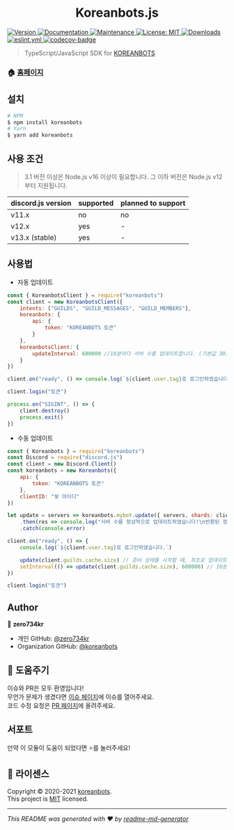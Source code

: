 <h1 align="center">Koreanbots.js</h1>
<p>
  <a href="https://www.npmjs.com/package/koreanbots" target="_blank">
    <img alt="Version" src="https://img.shields.io/npm/v/koreanbots.svg">
  </a>
  <a href="https://github.com/koreanbots/js-sdk#readme" target="_blank">
    <img alt="Documentation" src="https://img.shields.io/badge/documentation-yes-brightgreen.svg" />
  </a>
  <a href="https://github.com/koreanbots/js-sdk/graphs/commit-activity" target="_blank">
    <img alt="Maintenance" src="https://img.shields.io/badge/Maintained%3F-yes-green.svg" />
  </a>
  <a href="https://github.com/koreanbots/js-sdk/blob/master/LICENSE" target="_blank">
    <img alt="License: MIT" src="https://img.shields.io/github/license/koreanbots/js-sdk" />
  </a>
  <a href="https://npmcharts.com/compare/koreanbots?minimal=true" target="_blank">
    <img alt="Downloads" src="https://img.shields.io/npm/dm/koreanbots.svg">
  </a>
  <a href="https://github.com/koreanbots/js-sdk/blob/master/.github/workflows/eslint.yml" target="_blank">
    <img alt="eslint.yml" src="https://github.com/koreanbots/js-sdk/workflows/.github/workflows/eslint.yml/badge.svg">
  </a>
  <a href="https://codecov.io/gh/koreanbots/js-sdk">
    <img alt="codecov-badge" src="https://codecov.io/gh/koreanbots/js-sdk/branch/master/graph/badge.svg?token=X7YON789AE" target="_blank" />
  </a>
</p>

> TypeScript/JavaScript SDK for <a href="https://koreanbots.dev">KOREANBOTS</a>

### 🏠 [홈페이지](https://koreanbots.dev)

## 설치

```sh
# NPM
$ npm install koreanbots
# Yarn
$ yarn add koreanbots
```

## 사용 조건

> 3.1 버전 이상은 Node.js v16 이상이 필요합니다.
> 그 이하 버전은 Node.js v12부터 지원됩니다.

| discord.js version        | supported | planned to support |
|---------------------------|-----------|--------------------|
| v11.x                     |  no       |  no                |
| v12.x                     |  yes      |  -                 |
| v13.x (stable)            |  yes      |  -                 |

## 사용법

- 자동 업데이트

```js
const { KoreanbotsClient } = require("koreanbots")
const client = new KoreanbotsClient({
    intents: ["GUILDS", "GUILD_MESSAGES", "GUILD_MEMBERS"],
    koreanbots: {
        api: {
            token: "KOREANBOTS 토큰"
        }
    },
    koreanbotsClient: {
        updateInterval: 600000 //10분마다 서버 수를 업데이트합니다. (기본값 30분)
    }
})

client.on("ready", () => console.log(`${client.user.tag}로 로그인하였습니다.`))

client.login("토큰")

process.on("SIGINT", () => {
    client.destroy()
    process.exit()
})
```

- 수동 업데이트

```js
const { Koreanbots } = require("koreanbots")
const Discord = require("discord.js")
const client = new Discord.Client()
const koreanbots = new Koreanbots({
    api: {
        token: "KOREANBOTS 토큰"
    },
    clientID: "봇 아이디"
})

let update = servers => koreanbots.mybot.update({ servers, shards: client.shard?.count }) 
    .then(res => console.log("서버 수를 정상적으로 업데이트하였습니다!\n반환된 정보:" + JSON.stringify(res)))
    .catch(console.error)

client.on("ready", () => {
    console.log(`${client.user.tag}로 로그인하였습니다.`)

    update(client.guilds.cache.size) // 준비 상태를 시작할 때, 최초로 업데이트합니다.
    setInterval(() => update(client.guilds.cache.size), 600000) // 10분마다 서버 수를 업데이트합니다.
})

client.login("토큰")
```


## Author

👤 **zero734kr**

* 개인 GitHub: [@zero734kr](https://github.com/zero734kr)
* Organization GitHub: [@koreanbots](https://github.com/koreanbots)


## 🤝 도움주기

이슈와 PR은 모두 환영입니다!<br>
무언가 문제가 생겼다면 [이슈 페이지](https://github.com/koreanbots/js-sdk/issues)에 이슈를 열어주세요.<br>
코드 수정 요청은 [PR 페이지](https://github.com/koreanbots/js-sdk/pulls)에 올려주세요.


## 서포트

만약 이 모듈이 도움이 되었다면 ⭐️를 눌러주세요!


## 📝 라이센스

Copyright © 2020-2021 [koreanbots](https://github.com/koreanbots).<br />
This project is [MIT](https://github.com/koreanbots/js-sdk/blob/master/LICENSE) licensed.

***
_This README was generated with ❤️ by [readme-md-generator](https://github.com/kefranabg/readme-md-generator)_
